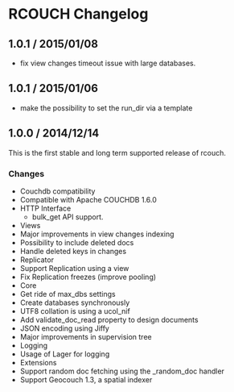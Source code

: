 # RCOUCH Changelog

## 1.0.1 / 2015/01/08

- fix view changes timeout issue with large databases.

## 1.0.1 / 2015/01/06

- make the possibility to set the run_dir via a template

## 1.0.0 / 2014/12/14

This is the first stable and long term supported release of rcouch.

### Changes

- Couchdb compatibility
 - Compatible with Apache COUCHDB 1.6.0
- HTTP Interface
  - bulk_get API support.
- Views
 - Major improvements in view changes indexing
 - Possibility to include deleted docs
 - Handle deleted keys in changes
- Replicator
 - Support Replication using a view
 - Fix Replication freezes (improve pooling)
- Core
 - Get ride of max_dbs settings
 - Create databases synchronously
 - UTF8 collation is using a ucol_nif
 - Add validate_doc_read property to design documents
 - JSON encoding using Jiffy
 - Major improvements in supervision tree
- Logging
 - Usage of Lager for logging
- Extensions
 - Support random doc fetching using the _random_doc handler
 - Support Geocouch 1.3, a spatial indexer
